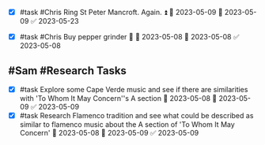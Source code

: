 - [x] #task #Chris Ring St Peter Mancroft. Again. ⏫ 🛫 2023-05-09 📅 2023-05-09 ✅ 2023-05-23
- [x] #task #Chris Buy pepper grinder 🔼 🛫 2023-05-08 📅 2023-05-08 ✅ 2023-05-08



## #Sam #Research Tasks 
- [x] #task Explore some Cape Verde music and see if there are similarities with 'To Whom It May Concern''s A section 🛫 2023-05-08 📅 2023-05-09 ✅ 2023-05-09
- [x] #task Research Flamenco tradition and see what could be described as similar to flamenco music about the A section of 'To Whom It May Concern' 🛫 2023-05-08 📅 2023-05-09 ✅ 2023-05-09